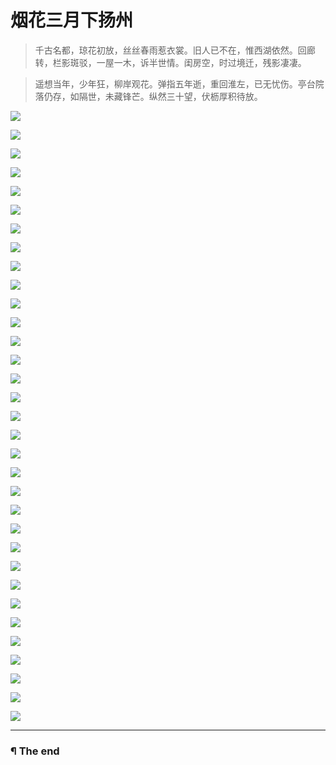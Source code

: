 # 烟花三月下扬州

> 千古名都，琼花初放，丝丝春雨惹衣裳。旧人已不在，惟西湖依然。回廊转，栏影斑驳，一屋一木，诉半世情。闺房空，时过境迁，残影凄凄。

> 遥想当年，少年狂，柳岸观花。弹指五年逝，重回淮左，已无忧伤。亭台院落仍存，如隔世，未藏锋芒。纵然三十望，伏枥厚积待放。

![](http://7xis48.com1.z0.glb.clouddn.com/wp/album/yangzhou/Image00001.jpg)

![](http://7xis48.com1.z0.glb.clouddn.com/wp/album/yangzhou/Image00002.jpg)

![](http://7xis48.com1.z0.glb.clouddn.com/wp/album/yangzhou/Image00003.jpg)

![](http://7xis48.com1.z0.glb.clouddn.com/wp/album/yangzhou/Image00004.jpg)

![](http://7xis48.com1.z0.glb.clouddn.com/wp/album/yangzhou/Image00005.jpg)

![](http://7xis48.com1.z0.glb.clouddn.com/wp/album/yangzhou/Image00006.jpg)

![](http://7xis48.com1.z0.glb.clouddn.com/wp/album/yangzhou/Image00007.jpg)

![](http://7xis48.com1.z0.glb.clouddn.com/wp/album/yangzhou/Image00008.jpg)

![](http://7xis48.com1.z0.glb.clouddn.com/wp/album/yangzhou/Image00009.jpg)

![](http://7xis48.com1.z0.glb.clouddn.com/wp/album/yangzhou/Image00010.jpg)

![](http://7xis48.com1.z0.glb.clouddn.com/wp/album/yangzhou/Image00011.jpg)

![](http://7xis48.com1.z0.glb.clouddn.com/wp/album/yangzhou/Image00012.jpg)

![](http://7xis48.com1.z0.glb.clouddn.com/wp/album/yangzhou/Image00013.jpg)

![](http://7xis48.com1.z0.glb.clouddn.com/wp/album/yangzhou/Image00014.jpg)

![](http://7xis48.com1.z0.glb.clouddn.com/wp/album/yangzhou/Image00015.jpg)

![](http://7xis48.com1.z0.glb.clouddn.com/wp/album/yangzhou/Image00016.jpg)

![](http://7xis48.com1.z0.glb.clouddn.com/wp/album/yangzhou/Image00017.jpg)

![](http://7xis48.com1.z0.glb.clouddn.com/wp/album/yangzhou/Image00018.jpg)

![](http://7xis48.com1.z0.glb.clouddn.com/wp/album/yangzhou/Image00019.jpg)

![](http://7xis48.com1.z0.glb.clouddn.com/wp/album/yangzhou/Image00020.jpg)

![](http://7xis48.com1.z0.glb.clouddn.com/wp/album/yangzhou/Image00021.jpg)

![](http://7xis48.com1.z0.glb.clouddn.com/wp/album/yangzhou/Image00022.jpg)

![](http://7xis48.com1.z0.glb.clouddn.com/wp/album/yangzhou/Image00023.jpg)

![](http://7xis48.com1.z0.glb.clouddn.com/wp/album/yangzhou/Image00024.jpg)

![](http://7xis48.com1.z0.glb.clouddn.com/wp/album/yangzhou/Image00025.jpg)

![](http://7xis48.com1.z0.glb.clouddn.com/wp/album/yangzhou/Image00026.jpg)

![](http://7xis48.com1.z0.glb.clouddn.com/wp/album/yangzhou/Image00027.jpg)

![](http://7xis48.com1.z0.glb.clouddn.com/wp/album/yangzhou/Image00028.jpg)

![](http://7xis48.com1.z0.glb.clouddn.com/wp/album/yangzhou/Image00029.jpg)

![](http://7xis48.com1.z0.glb.clouddn.com/wp/album/yangzhou/Image00030.jpg)

![](http://7xis48.com1.z0.glb.clouddn.com/wp/album/yangzhou/Image00031.jpg)

![](http://7xis48.com1.z0.glb.clouddn.com/wp/album/yangzhou/Image00032.jpg)

![](http://7xis48.com1.z0.glb.clouddn.com/wp/album/yangzhou/Image00033.jpg)

--- 

### ¶ The end
